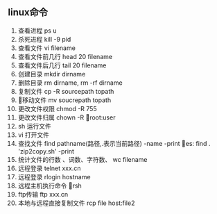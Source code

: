## linux命令
1. 查看进程 ps u
2. 杀死进程 kill -9 pid
3. 查看文件 vi  filename
4. 查看文件前几行 head 20 filename
5. 查看文件后几行 tail 20 filename
6. 创建目录 mkdir dirname
7. 删除目录 rm dirname, rm -rf dirname  
8. 复制文件 cp -R sourcepath topath
9. 移动文件 mv soucrepath topath
10. 更改文件权限 chmod -R 755
11. 更改文件归属 chown -R root:user
12. sh 运行文件
13. vi 打开文件
14. 查找文件  find pathname(路径,.表示当前路径) -name -print es: find . 'zip2copy.sh' -print
15. 统计文件的行数 、词数、字符数、 wc filename
16. 远程登录 telnet xxx.cn
17. 远程登录 rlogin hostname
18. 远程主机执行命令 rsh 
19. ftp传输 ftp xxx.cn
20. 本地与远程直接复制文件 rcp file host:file2
    